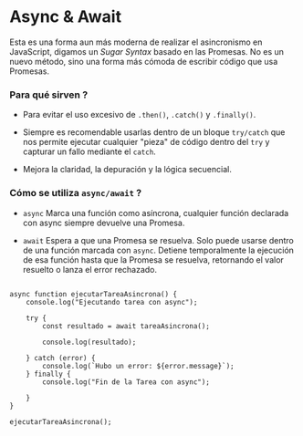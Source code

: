 # Async & Await  

Esta es una forma aun más moderna de realizar el asincronismo en JavaScript, digamos un *Sugar Syntax* basado en las Promesas. No es un nuevo método, sino una forma más cómoda de escribir código que usa Promesas.

### Para qué sirven ?  

- Para evitar el uso excesivo de `.then()`, `.catch()` y `.finally()`.  

- Siempre es recomendable usarlas dentro de un bloque `try/catch` que nos permite ejecutar cualquier "pieza" de código dentro del `try` y capturar un fallo mediante el `catch`.

- Mejora la claridad, la depuración y la lógica secuencial.

### Cómo se utiliza `async/await` ?  

- `async` Marca una función como asíncrona, cualquier función declarada con async siempre devuelve una Promesa.

- `await` Espera a que una Promesa se resuelva. Solo puede usarse dentro de una función marcada con `async`. Detiene temporalmente la ejecución de esa función hasta que la Promesa se resuelva, retornando el valor resuelto o lanza el error rechazado.  


<pre></pre>
    async function ejecutarTareaAsincrona() {
        console.log("Ejecutando tarea con async");
        
        try {
            const resultado = await tareaAsincrona();
    
            console.log(resultado);
            
        } catch (error) {
            console.log(`Hubo un error: ${error.message}`);
        } finally {
            console.log("Fin de la Tarea con async");
            
        }
    }
    
    ejecutarTareaAsincrona();
